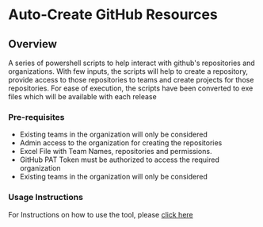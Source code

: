# Auto-Create GitHub Resources

## Overview

A series of powershell scripts to help interact with github's repositories and organizations. With few inputs, the scripts will help to create a repository, provide access to those repositories to teams and create projects for those repositories. For ease of execution, the scripts have been converted to exe files which will be available with each release

### Pre-requisites

- Existing teams in the organization will only be considered
- Admin access to the organization for creating the repositories
- Excel File with Team Names, repositories and permissions. 
- GitHub PAT Token must be authorized to access the required organization
- Existing teams in the organization will only be considered

### Usage Instructions

For Instructions on how to use the tool, please [click here](https://github.com/CanarysAutomations/github-autocreate-scripts/wiki)
